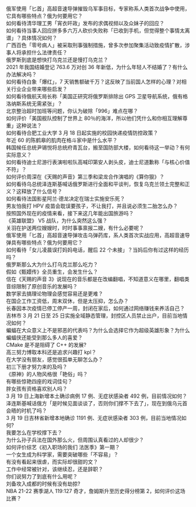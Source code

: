 俄军使用「匕首」高超音速导弹摧毁乌军事目标，专家称系人类首次战争中使用，它具有哪些特点？俄为何要用它？  
如何看待清华理工男「宵衣旰政」发布的求偶视频以及众妹子的回应？  
如何看待当事人回应拼多多六万人砍价失败称「已收到手机，但觉得整个事情太离谱」？具体情况如何？  
广西百色「零号病人」被采取刑事强制措施，曾多次参加聚集活动致疫情扩散，涉事人将承担什么法律责任？  
俄罗斯到底是想快打乌克兰还是慢打乌克兰？  
2021 年我国结婚登记 763.6 万对创 36 年新低，为什么年轻人不结婚了？有什么办法解决吗？  
如何看待白象「爆红」，7 天销售额破千万？这反映了当前国人怎样的心理？对相关行业企业带来哪些启发？  
如何看待俄航天局长称「美国正研究将俄罗斯排除出 GPS 卫星导航系统，俄有格洛纳斯系统无需紧张」？  
北京整治超时加班等问题，你认为破除「996」难点在哪？  
如何评价「美国舰队控制了世界上 80％的海洋，所以他们凭什么和你相互理解尊重」这种说法？  
如何看待合肥工业大学 3 月 18 日起实施的校园快递疫情防控政策？  
年近 60 的陈鹤皋的肌肉在格斗家中是什么水平？  
韩国候任总统尹锡悦将总统府青瓦台，搬至国防部大楼，如何看待这一举动？有何实际意义？  
如何看待迪士尼游行表演啦啦队高喊印第安人剥头皮，迪士尼道歉称「与核心价值不符」？  
如何评价周深在《天赐的声音》第三季和梁龙合作演唱的《算你狠》？  
如何看待乌总统泽连斯基喊话俄罗斯进行全面和平谈判，恢复乌克兰领土完整和正义？这释放了什么信号？  
如何看待法国影星阿兰·德龙决定在瑞士实施安乐死？  
男友怕我打 HPV 疫苗会耽误要孩子，不让我打，并且说必须生二胎怎么办？  
按照国外现在的疫情来看，接下来这几年能出国旅游吗？  
《英雄联盟》 V5 战队，为什么突然这么强？  
关羽在护送两位嫂嫂时，时时事事禀报二嫂，有什么必要呢？  
俄军使用「匕首」高超音速导弹攻击乌弹药库，系人类首次实战应用，高超音速导弹具有哪些特点？俄为何要用它？  
如何看待「女儿凌晨误打妈妈电话，醒后 22 个未接」？当妈后你有过这样的经历吗？  
俄罗斯那么大为什么打乌克兰那么吃力？  
假如《甄嬛传》全员重生，会发生什么？  
信在《天赐的声音 3》说现在的音乐都是在改编翻唱，不知道意义在哪里，翻唱类音综限制了原创音乐的发展吗？  
数学家去搞理论物理会感觉容易还是更难？  
在国企工作工资低，周末双休，但是太压抑，怎么办？  
长春因本次疫情已停工停产一周，封闭在家后，如何通过网络赚钱来养活自己？  
吉林市 3 月 21 日至 25 日实施全域静态管理，封控区人员禁止出户，目前当地情况如何？  
蝙蝠在大众意义上不是邪恶的代表吗？为什么会选择它作为超级英雄形象？为什么蝙蝠侠还能受到那么多人的喜爱？  
CMake 是不是阻碍了 C++ 的发展?  
高三努力博取本科还是追求兴趣打 kpl？  
在大学没有朋友，感觉很孤单无聊怎么办？  
初三下册才努力来的及吗？  
《原神》的人物风格很「艳俗」吗？  
有哪些惊艳四座的戏词佳句？  
胖女孩有资格喜欢别人吗？  
3 月 19 日上海新增本土确诊病例 17 例、无症状感染者 492 例，目前情况如何？  
泽连斯基喊话俄方「是时候见面谈谈了，否则你们撑不下去了」，现在到俄乌元首会晤的时机了吗？  
3 月 19 日吉林省新增本地确诊 1191 例、无症状感染者 303 例，目前当地情况如何?  
我要怎么在学校撑下去？  
为什么孙子兵法在国外那么火，但周围认真看过的人却很少？  
如何评价综艺《初入职场的我们 法医季》第一期？  
一个女生成为科学家，需要突破哪些「不容易」？  
有没有看起来很虐，而实际却很甜的文？  
工作中经常被针对，该继续忍，还是辞职？  
你们说努力了到底有什么用呢？  
刘备攻入成都的时候有没有劫掠?  
NBA 21-22 赛季湖人 119:127 奇才，詹姆斯升至历史得分榜第 2，如何评价这场比赛？  

